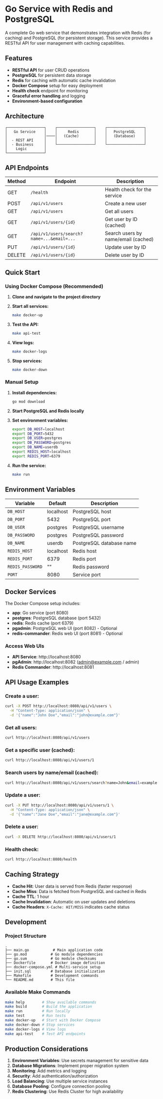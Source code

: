 # Go Service with Redis and PostgreSQL

A complete Go web service that demonstrates integration with Redis (for caching) and PostgreSQL (for persistent storage). This service provides a RESTful API for user management with caching capabilities.

## Features

- **RESTful API** for user CRUD operations
- **PostgreSQL** for persistent data storage
- **Redis** for caching with automatic cache invalidation
- **Docker Compose** setup for easy deployment
- **Health check** endpoint for monitoring
- **Graceful error handling** and logging
- **Environment-based configuration**

## Architecture

```
┌─────────────────┐    ┌─────────────────┐    ┌─────────────────┐
│   Go Service    │    │     Redis       │    │   PostgreSQL    │
│                 │────│   (Cache)       │    │   (Database)    │
│  - REST API     │    │                 │    │                 │
│  - Business     │    └─────────────────┘    └─────────────────┘
│    Logic        │
└─────────────────┘
```

## API Endpoints

| Method | Endpoint | Description |
|--------|----------|-------------|
| GET | `/health` | Health check for the service |
| POST | `/api/v1/users` | Create a new user |
| GET | `/api/v1/users` | Get all users |
| GET | `/api/v1/users/{id}` | Get user by ID (cached) |
| GET | `/api/v1/users/search?name=...&email=...` | Search users by name/email (cached) |
| PUT | `/api/v1/users/{id}` | Update user by ID |
| DELETE | `/api/v1/users/{id}` | Delete user by ID |

## Quick Start

### Using Docker Compose (Recommended)

1. **Clone and navigate to the project directory**

2. **Start all services:**
   ```bash
   make docker-up
   ```

3. **Test the API:**
   ```bash
   make api-test
   ```

4. **View logs:**
   ```bash
   make docker-logs
   ```

5. **Stop services:**
   ```bash
   make docker-down
   ```

### Manual Setup

1. **Install dependencies:**
   ```bash
   go mod download
   ```

2. **Start PostgreSQL and Redis locally**

3. **Set environment variables:**
   ```bash
   export DB_HOST=localhost
   export DB_PORT=5432
   export DB_USER=postgres
   export DB_PASSWORD=postgres
   export DB_NAME=userdb
   export REDIS_HOST=localhost
   export REDIS_PORT=6379
   ```

4. **Run the service:**
   ```bash
   make run
   ```

## Environment Variables

| Variable | Default | Description |
|----------|---------|-------------|
| `DB_HOST` | localhost | PostgreSQL host |
| `DB_PORT` | 5432 | PostgreSQL port |
| `DB_USER` | postgres | PostgreSQL username |
| `DB_PASSWORD` | postgres | PostgreSQL password |
| `DB_NAME` | userdb | PostgreSQL database name |
| `REDIS_HOST` | localhost | Redis host |
| `REDIS_PORT` | 6379 | Redis port |
| `REDIS_PASSWORD` | "" | Redis password |
| `PORT` | 8080 | Service port |

## Docker Services

The Docker Compose setup includes:

- **app**: Go service (port 8080)
- **postgres**: PostgreSQL database (port 5432)
- **redis**: Redis cache (port 6379)
- **pgadmin**: PostgreSQL web UI (port 8082) - Optional
- **redis-commander**: Redis web UI (port 8081) - Optional

### Access Web UIs

- **API Service**: http://localhost:8080
- **pgAdmin**: http://localhost:8082 (admin@example.com / admin)
- **Redis Commander**: http://localhost:8081

## API Usage Examples

### Create a user:
```bash
curl -X POST http://localhost:8080/api/v1/users \
  -H "Content-Type: application/json" \
  -d '{"name":"John Doe","email":"john@example.com"}'
```

### Get all users:
```bash
curl http://localhost:8080/api/v1/users
```

### Get a specific user (cached):
```bash
curl http://localhost:8080/api/v1/users/1
```

### Search users by name/email (cached):
```bash
curl http://localhost:8080/api/v1/users/search?name=John&email=example.com
```

### Update a user:
```bash
curl -X PUT http://localhost:8080/api/v1/users/1 \
  -H "Content-Type: application/json" \
  -d '{"name":"Jane Doe","email":"jane@example.com"}'
```

### Delete a user:
```bash
curl -X DELETE http://localhost:8080/api/v1/users/1
```

### Health check:
```bash
curl http://localhost:8080/health
```

## Caching Strategy

- **Cache Hit**: User data is served from Redis (faster response)
- **Cache Miss**: Data is fetched from PostgreSQL and cached in Redis
- **Cache TTL**: 1 hour
- **Cache Invalidation**: Automatic on user updates and deletions
- **Cache Headers**: `X-Cache: HIT/MISS` indicates cache status

## Development

### Project Structure
```
.
├── main.go           # Main application code
├── go.mod           # Go module dependencies
├── go.sum           # Go module checksums
├── Dockerfile       # Docker image definition
├── docker-compose.yml # Multi-service setup
├── init.sql         # Database initialization
├── Makefile         # Development commands
└── README.md        # This file
```

### Available Make Commands
```bash
make help        # Show available commands
make build       # Build the application
make run         # Run locally
make test        # Run tests
make docker-up   # Start with Docker Compose
make docker-down # Stop services
make docker-logs # View logs
make api-test    # Test API endpoints
```

## Production Considerations

1. **Environment Variables**: Use secrets management for sensitive data
2. **Database Migrations**: Implement proper migration system
3. **Monitoring**: Add metrics and logging
4. **Security**: Add authentication/authorization
5. **Load Balancing**: Use multiple service instances
6. **Database Pooling**: Configure connection pooling
7. **Redis Clustering**: Use Redis Cluster for high availability
